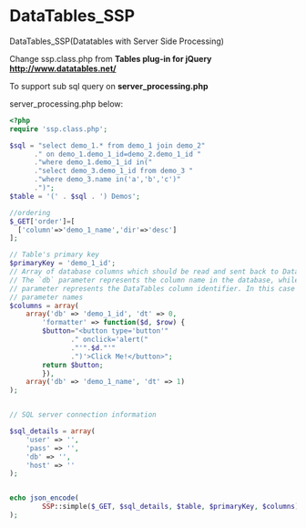 # DataTables_SSP
DataTables_SSP(Datatables with Server Side Processing) 

Change ssp.class.php from <b>Tables plug-in for jQuery http://www.datatables.net/</b>

To support sub sql query on <b>server_processing.php</b>

server_processing.php below:
```php
<?php
require 'ssp.class.php';

$sql = "select demo_1.* from demo_1 join demo_2"
      ." on demo_1.demo_1_id=demo_2.demo_1_id "
      ."where demo_1.demo_1_id in("
      ."select demo_3.demo_1_id from demo_3 "
      ."where demo_3.name in('a','b','c')"
      .")";
$table = '(' . $sql . ') Demos';

//ordering
$_GET['order']=[
  ['column'=>'demo_1_name','dir'=>'desc']  
];

// Table's primary key
$primaryKey = 'demo_1_id';
// Array of database columns which should be read and sent back to DataTables.
// The `db` parameter represents the column name in the database, while the `dt`
// parameter represents the DataTables column identifier. In this case object
// parameter names
$columns = array(
    array('db' => 'demo_1_id', 'dt' => 0,
        'formatter' => function($d, $row) {
        $button="<button type='button'"
               ." onclick='alert("
               ."'".$d."'"
               .")'>Click Me!</button>";
        return $button;
        }),
    array('db' => 'demo_1_name', 'dt' => 1)
);


// SQL server connection information

$sql_details = array(
    'user' => '',
    'pass' => '',
    'db' => '',
    'host' => ''
);


echo json_encode(
        SSP::simple($_GET, $sql_details, $table, $primaryKey, $columns)
);

```
